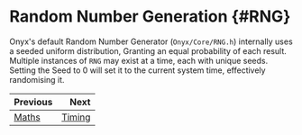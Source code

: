 Random Number Generation {#RNG}
===

Onyx's default Random Number Generator (`Onyx/Core/RNG.h`) internally uses a seeded uniform distribution, Granting an equal probability of each result. 
Multiple instances of `RNG` may exist at a time, each with unique seeds. Setting the Seed to 0 will set it to the current system time, effectively randomising it. 

<div class="section_buttons">
 
| Previous          |                              Next |
|:------------------|----------------------------------:|
| [Maths](Maths.md) | [Timing](Timing.md) |
 
</div>
